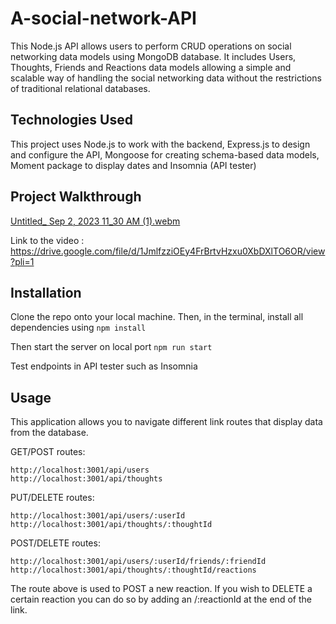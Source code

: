 # A-social-network-API

This Node.js API allows users to perform CRUD operations on social networking data models using MongoDB database. It includes Users, Thoughts, Friends and Reactions data models allowing a simple and scalable way of handling the social networking data without the restrictions of traditional relational databases.

## Technologies Used
This project uses Node.js to work with the backend, Express.js to design and configure the API, Mongoose for creating schema-based data models, Moment package to display dates and Insomnia (API tester)

## Project Walkthrough

[Untitled_ Sep 2, 2023 11_30 AM (1).webm](https://github.com/Lishakuinkel/A-social-network-API/assets/130411719/bb0c52a1-1631-40d1-b95f-c54dc31bdd9a)

Link to the video : https://drive.google.com/file/d/1JmlfzziOEy4FrBrtvHzxu0XbDXlTO6OR/view?pli=1

## Installation 

Clone the repo onto your local machine. 
Then, in the terminal, install all dependencies using ```npm install```

Then start the server on local port ```npm run start```

Test endpoints in API tester such as Insomnia

## Usage
This application allows you to navigate different link routes that display data from the database.

GET/POST routes:
```
http://localhost:3001/api/users
http://localhost:3001/api/thoughts
```

PUT/DELETE routes:
```
http://localhost:3001/api/users/:userId
http://localhost:3001/api/thoughts/:thoughtId
```

POST/DELETE routes:
```
http://localhost:3001/api/users/:userId/friends/:friendId
http://localhost:3001/api/thoughts/:thoughtId/reactions
```

The route above is used to POST a new reaction. If you wish to DELETE a certain reaction you can do so by adding an /:reactionId at the end of the link.
